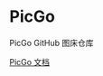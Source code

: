 # PicGo
PicGo GitHub 图床仓库

[PicGo 文档](https://picgo.github.io/PicGo-Doc/zh/guide/config.html#github%E5%9B%BE%E5%BA%8A)
